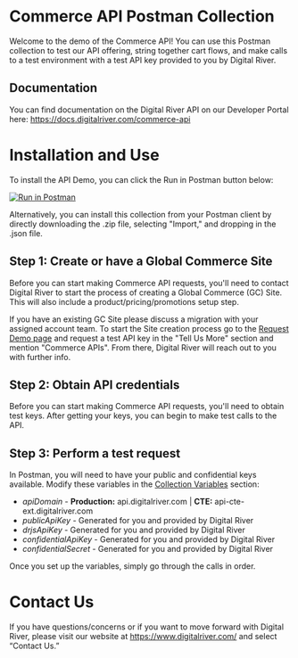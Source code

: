 # Commerce API Postman Collection
Welcome to the demo of the Commerce API! You can use this Postman collection to test our API offering, string together cart flows, and make calls to a test environment with a test API key provided to you by Digital River.
## Documentation
You can find documentation on the Digital River API on our Developer Portal here: https://docs.digitalriver.com/commerce-api
# Installation and Use
To install the API Demo, you can click the Run in Postman button below:

[![Run in Postman](https://run.pstmn.io/button.svg)](https://app.getpostman.com/run-collection/c9d17e796855a15cac83)

Alternatively, you can install this collection from your Postman client by directly downloading the .zip file, selecting "Import," and dropping in the .json file. 

## Step 1: Create or have a Global Commerce Site
Before you can start making Commerce API requests, you'll need to contact Digital River to start the process of creating a Global Commerce (GC) Site. This will also include a product/pricing/promotions setup step.

If you have an existing GC Site please discuss a migration with your assigned account team. To start the Site creation process go to the [Request Demo page](https://www.digitalriver.com/request-demo/) and request a test API key in the "Tell Us More" section and mention "Commerce APIs". From there, Digital River will reach out to you with further info. 

## Step 2: Obtain API credentials
Before you can start making Commerce API requests, you'll need to obtain test keys. After getting your keys, you can begin to make test calls to the API.

## Step 3: Perform a test request
In Postman, you will need to have your public and confidential keys available. Modify these variables in the [Collection Variables](https://learning.postman.com/docs/sending-requests/variables/#defining-collection-variables) section:

- *apiDomain* - **Production:** api.digitalriver.com | **CTE:** api-cte-ext.digitalriver.com
- *publicApiKey* - Generated for you and provided by Digital River
- *drjsApiKey* - Generated for you and provided by Digital River
- *confidentialApiKey* - Generated for you and provided by Digital River
- *confidentialSecret* - Generated for you and provided by Digital River

Once you set up the variables, simply go through the calls in order.

# Contact Us
If you have questions/concerns or if you want to move forward with Digital River, please visit our website at https://www.digitalriver.com/ and select “Contact Us.”
